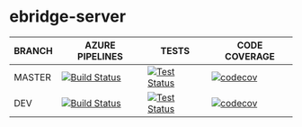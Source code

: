 # ebridge-server

BRANCH | AZURE PIPELINES                                                                                                                                                                                                        | TESTS                                                                                                                                                                                    | CODE COVERAGE
-------|------------------------------------------------------------------------------------------------------------------------------------------------------------------------------------------------------------------------|------------------------------------------------------------------------------------------------------------------------------------------------------------------------------------------|--------------
MASTER   | [![Build Status](https://dev.azure.com/eBridgeCrosschain/ebridge-server/_apis/build/status%2FeBridgeCrosschain.ebridge-server?branchName=master)](https://dev.azure.com/eBridgeCrosschain/ebridge-server/_build/latest?definitionId=45&branchName=master) | [![Test Status](https://img.shields.io/azure-devops/tests/eBridgeCrosschain/ebridge-server/112/master)](https://dev.azure.com/eBridgeCrosschain/ebridge-server/_build/latest?definitionId=112&branchName=master) | [![codecov](https://codecov.io/gh/eBridgeCrosschain/ebridge-server/branch/master/graph/badge.svg?token=S8LY7QZG95)](https://codecov.io/gh/eBridgeCrosschain/ebridge-server)
DEV    | [![Build Status](https://dev.azure.com/eBridgeCrosschain/ebridge-server/_apis/build/status%2FeBridgeCrosschain.ebridge-server?branchName=dev)](https://dev.azure.com/eBridgeCrosschain/ebridge-server/_build/latest?definitionId=45&branchName=dev) | [![Test Status](https://img.shields.io/azure-devops/tests/eBridgeCrosschain/ebridge-server/112/dev)](https://dev.azure.com/eBridgeCrosschain/ebridge-server/_build/latest?definitionId=112&branchName=dev) | [![codecov](https://codecov.io/gh/eBridgeCrosschain/ebridge-server/branch/dev/graph/badge.svg?token=S8LY7QZG95)](https://codecov.io/gh/eBridgeCrosschain/ebridge-server)
